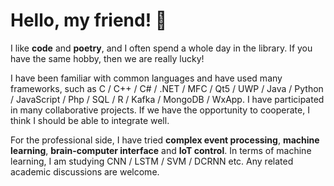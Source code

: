 # Hello, my friend! 👋
I like **code** and **poetry**, and I often spend a whole day in the library.  If you have the same hobby, then we are really lucky!

I have been familiar with common languages ​​and have used many frameworks, such as C / C++ / C# / .NET / MFC / Qt5 / UWP / Java / Python / JavaScript / Php / SQL / R / Kafka / MongoDB / WxApp.  I have participated in many collaborative projects.  If we have the opportunity to cooperate, I think I should be able to integrate well.

For the professional side, I have tried **complex event processing**, **machine learning**, **brain-computer interface** and **IoT control**. In terms of machine learning, I am studying CNN / LSTM / SVM / DCRNN etc. Any related academic discussions are welcome.
